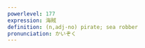 ```yaml
---
powerlevel: 177
expression: 海賊
definition: (n,adj-no) pirate; sea robber
pronunciation: かいぞく
---
```

